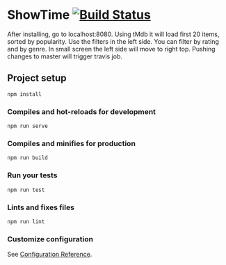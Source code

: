 # ShowTime [![Build Status](https://travis-ci.com/ayyampully/show-time.svg?branch=master)](https://travis-ci.com/ayyampully/show-time)

After installing, go to localhost:8080. Using tMdb it will load first 20 items, sorted by popularity.
Use the filters in the left side. You can filter by rating and by genre. In small screen the left side will move to right top.
Pushing changes to master will trigger travis job.
## Project setup
```
npm install
```

### Compiles and hot-reloads for development
```
npm run serve
```

### Compiles and minifies for production
```
npm run build
```

### Run your tests
```
npm run test
```

### Lints and fixes files
```
npm run lint
```

### Customize configuration
See [Configuration Reference](https://cli.vuejs.org/config/).
